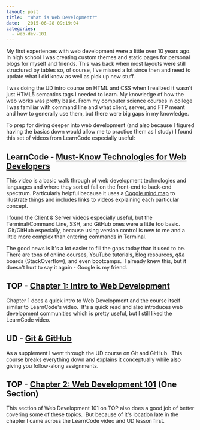 ```yaml
---
layout: post
title:  "What is Web Development?"
date:   2015-06-28 09:19:04
categories:
  - web-dev-101
---
```

My first experiences with web development were a little over 10 years ago. In high school I was creating custom themes and static pages for personal blogs for myself and friends. This was back when most layouts were still structured by tables so, of course, I've missed a lot since then and need to update what I did know as well as pick up new stuff.

I was doing the UD intro course on HTML and CSS when I realized it wasn't just HTML5 semantics tags I needed to learn. My knowledge of how the web works was pretty basic. From my computer science courses in college I was familiar with command line and what client, server, and FTP meant and how to generally use them, but there were big gaps in my knowledge.

To prep for diving deeper into web development (and also because I figured having the basics down would allow me to practice them as I study) I found this set of videos from LearnCode especially useful:

## LearnCode - [Must-Know Technologies for Web Developers][learncode-url]

This video is a basic walk through of web development technologies and languages and where they sort of fall on the front-end to back-end spectrum. Particularly helpful because it uses a [Coggle mind map][coggle-url] to illustrate things and includes links to videos explaining each particular concept.

I found the Client &amp; Server videos especially useful, but the Terminal/Command Line, SSH, and GitHub ones were a little too basic.  Git/GitHub especially, because using version control is new to me and a little more complex than entering commands in Terminal.

The good news is It's a lot easier to fill the gaps today than it used to be. There are tons of online courses, YouTube tutorials, blog resources, q&amp;a boards (StackOverflow), and even bootcamps.  I already knew this, but it doesn't hurt to say it again - Google is my friend.

## TOP - [Chapter 1: Intro to Web Development][top-ch1]

Chapter 1 does a quick intro to Web Development and the course itself similar to LearnCode's video.  It's a quick read and also introduces web development communities which is pretty useful, but I still liked the LearnCode video.

## UD - [Git &amp; GitHub][ud-git]

As a supplement I went through the UD course on Git and GitHub.  This course breaks everything down and explains it conceptually while also giving you follow-along assignments.

## TOP - [Chapter 2: Web Development 101][top-ch2] (One Section)

This section of Web Development 101 on TOP also does a good job of better covering some of these topics.  But because of it's location late in the chapter I came across the LearnCode video and UD lesson first.

[learncode-url]:  https://www.youtube.com/watch?v=pB0WvcxTbCA
[coggle-url]:     https://coggle.it/diagram/52e97f8c5a143de239005d1b/56212c4e4c505e0045c0d3bda59b77e5977c2c9bd40f3fd0b451bdcf8da4aa52
[top-ch1]:        http://www.theodinproject.com/introduction-to-web-development
[top-ch2]:        http://www.theodinproject.com/web-development-101#section-additional-important-topics
[ud-git]:         https://www.udacity.com/course/how-to-use-git-and-github--ud775